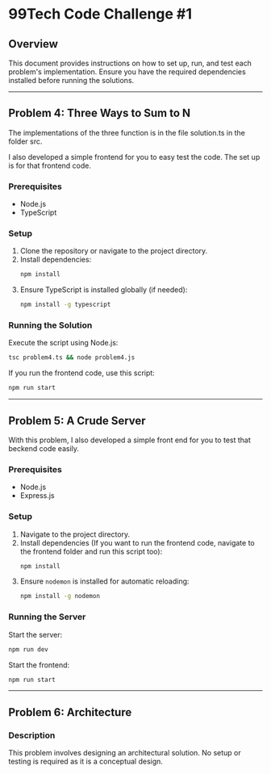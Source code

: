 # 99Tech Code Challenge #1 #

## Overview
This document provides instructions on how to set up, run, and test each problem's implementation. Ensure you have the required dependencies installed before running the solutions.

---

## Problem 4: Three Ways to Sum to N

The implementations of the three function is in the file solution.ts in the folder src.

I also developed a simple frontend for you to easy test the code. The set up is for that frontend code.

### Prerequisites
- Node.js
- TypeScript

### Setup
1. Clone the repository or navigate to the project directory.
2. Install dependencies:
   ```sh
   npm install
   ```
3. Ensure TypeScript is installed globally (if needed):
   ```sh
   npm install -g typescript
   ```

### Running the Solution
Execute the script using Node.js:
```sh
tsc problem4.ts && node problem4.js
```
If you run the frontend code, use this script:
```sh
npm run start
```

---

## Problem 5: A Crude Server

With this problem, I also developed a simple front end for you to test that beckend code easily.

### Prerequisites
- Node.js
- Express.js

### Setup
1. Navigate to the project directory.
2. Install dependencies (If you want to run the frontend code, navigate to the frontend folder and run this script too):
   ```sh
   npm install
   ```
3. Ensure `nodemon` is installed for automatic reloading:
   ```sh
   npm install -g nodemon
   ```

### Running the Server
Start the server:
```sh
npm run dev
```
Start the frontend:
```sh
npm run start
```

---

## Problem 6: Architecture

### Description
This problem involves designing an architectural solution. No setup or testing is required as it is a conceptual design.

